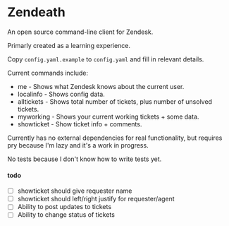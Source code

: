 # Zendeath

An open source command-line client for Zendesk.

Primarly created as a learning experience.

Copy `config.yaml.example` to `config.yaml` and fill in relevant
details.

Current commands include:

  * me - Shows what Zendesk knows about the current user.
  * localinfo - Shows config data.
  * alltickets - Shows total number of tickets, plus number of unsolved
tickets.
  * myworking - Shows your current working tickets + some data.
  * showticket - Show ticket info + comments.

Currently has no external dependencies for real functionality, but
requires pry because I'm lazy and it's a work in progress.

No tests because I don't know how to write tests yet.


#### todo

- [ ] showticket should give requester name
- [ ] showticket should left/right justify for requester/agent
- [ ] Ability to post updates to tickets
- [ ] Ability to change status of tickets

